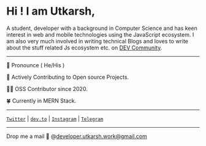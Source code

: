 # Hi ! I am Utkarsh,

A student, developer with a background in Computer Science and has keen interest in web and mobile technologies using the JavaScript ecosystem. I am also very much involved in writing technical Blogs and loves to write about the stuff related Js ecosystem etc. on [DEV Community](https://dev.to/uyadav207).

---

📢  Pronounce ( He/His )

💪  Actively Contributing to Open source Projects.

🧑‍💻 OSS Contributor since 2020.

🍀  Currently in MERN Stack.

---

[`Twitter`](https://twitter.com/utkarsh_js_dev) | [`dev.to`](https://dev.to/uyadav207) | [`Instagram`](https://www.instagram.com/utkarsh_developer/) | [`Telegram`](https://t.me/utkarshyadav207)

---
Drop me a mail 💌 @[developer.utkarsh.work@gmail.com](mailto:developer.utkarsh.work@gmail.com)
